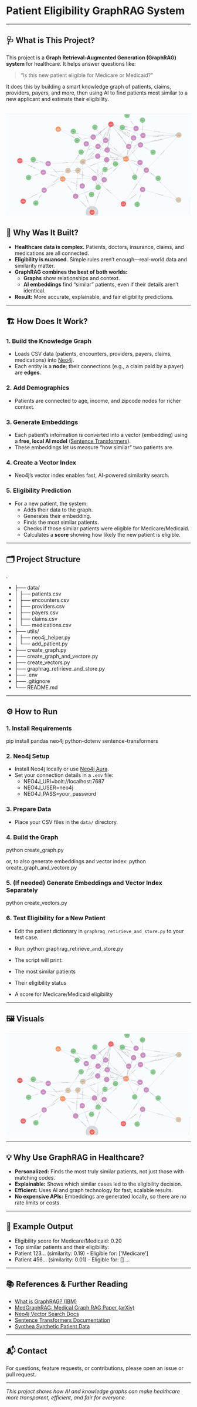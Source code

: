# Patient Eligibility GraphRAG System

---

## 🩺 What is This Project?

This project is a **Graph Retrieval-Augmented Generation (GraphRAG) system** for healthcare. It helps answer questions like:

> “Is this new patient eligible for Medicare or Medicaid?”

It does this by building a smart knowledge graph of patients, claims, providers, payers, and more, then using AI to find patients most similar to a new applicant and estimate their eligibility.

![bankcrupcy](https://github.com/shonilbhide/GraphRAG/blob/main/data/Neo4J1.png)
---

## 🚀 Why Was It Built?

- **Healthcare data is complex.** Patients, doctors, insurance, claims, and medications are all connected.
- **Eligibility is nuanced.** Simple rules aren’t enough—real-world data and similarity matter.
- **GraphRAG combines the best of both worlds:**  
  - **Graphs** show relationships and context.  
  - **AI embeddings** find “similar” patients, even if their details aren’t identical.
- **Result:** More accurate, explainable, and fair eligibility predictions.

---

## 🏗️ How Does It Work?

### 1. **Build the Knowledge Graph**
- Loads CSV data (patients, encounters, providers, payers, claims, medications) into [Neo4j](https://neo4j.com/).
- Each entity is a **node**; their connections (e.g., a claim paid by a payer) are **edges**.

### 2. **Add Demographics**
- Patients are connected to age, income, and zipcode nodes for richer context.

### 3. **Generate Embeddings**
- Each patient’s information is converted into a vector (embedding) using a **free, local AI model** ([Sentence Transformers](https://www.sbert.net/)).
- These embeddings let us measure “how similar” two patients are.

### 4. **Create a Vector Index**
- Neo4j’s vector index enables fast, AI-powered similarity search.

### 5. **Eligibility Prediction**
- For a new patient, the system:
  - Adds their data to the graph.
  - Generates their embedding.
  - Finds the most similar patients.
  - Checks if those similar patients were eligible for Medicare/Medicaid.
  - Calculates a **score** showing how likely the new patient is eligible.

---

## 🗂️ Project Structure

.
- ├── data/
- │ ├── patients.csv
- │ ├── encounters.csv
- │ ├── providers.csv
- │ ├── payers.csv
- │ ├── claims.csv
- │ └── medications.csv
- ├── utils/
- │ ├── neo4j_helper.py
- │ └── add_patient.py
- ├── create_graph.py
- ├── create_graph_and_vectore.py
- ├── create_vectors.py
- ├── graphrag_retirieve_and_store.py
- ├── .env
- ├── .gitignore
- └── README.md


---

## ⚙️ How to Run

### 1. **Install Requirements**
pip install pandas neo4j python-dotenv sentence-transformers



### 2. **Neo4j Setup**
- Install Neo4j locally or use [Neo4j Aura](https://neo4j.com/cloud/aura/).
- Set your connection details in a `.env` file:
    - NEO4J_URI=bolt://localhost:7687
    - NEO4J_USER=neo4j
    - NEO4J_PASS=your_password



### 3. **Prepare Data**
- Place your CSV files in the `data/` directory.

### 4. **Build the Graph**
python create_graph.py


or, to also generate embeddings and vector index:
python create_graph_and_vectore.py



### 5. **(If needed) Generate Embeddings and Vector Index Separately**
python create_vectors.py



### 6. **Test Eligibility for a New Patient**
- Edit the patient dictionary in `graphrag_retirieve_and_store.py` to your test case.
- Run:
python graphrag_retirieve_and_store.py


- The script will print:
- The most similar patients
- Their eligibility status
- A score for Medicare/Medicaid eligibility

---

## 🖼️ Visuals

![Knowledge Graph Example](https://github.com/shonilbhide/GraphRAG/blob/main/data/Neo4J1.png)


---

## 💡 Why Use GraphRAG in Healthcare?

- **Personalized:** Finds the most truly similar patients, not just those with matching codes.
- **Explainable:** Shows which similar cases led to the eligibility decision.
- **Efficient:** Uses AI and graph technology for fast, scalable results.
- **No expensive APIs:** Embeddings are generated locally, so there are no rate limits or costs.

---

## 📝 Example Output

- Eligibility score for Medicare/Medicaid: 0.20
- Top similar patients and their eligibility:
- Patient 123... (similarity: 0.19) - Eligible for: ['Medicare']
- Patient 456... (similarity: 0.01) - Eligible for: []
...


---

## 📚 References & Further Reading

- [What is GraphRAG? (IBM)](https://www.ibm.com/think/topics/graphrag)
- [MedGraphRAG: Medical Graph RAG Paper (arXiv)](https://arxiv.org/abs/2408.04187)
- [Neo4j Vector Search Docs](https://neo4j.com/docs/cypher-manual/current/indexes-for-vector-search/)
- [Sentence Transformers Documentation](https://www.sbert.net/)
- [Synthea Synthetic Patient Data](https://synthea.mitre.org/)

---

## 📬 Contact

For questions, feature requests, or contributions, please open an issue or pull request.

---

*This project shows how AI and knowledge graphs can make healthcare more transparent, efficient, and fair for everyone.*